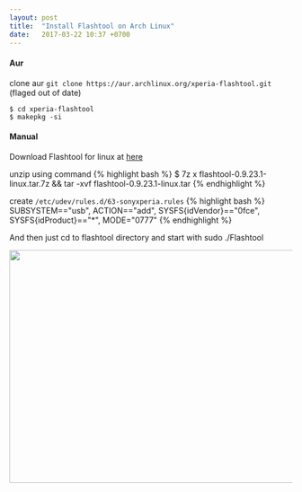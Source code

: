```yaml
---
layout: post
title:  "Install Flashtool on Arch Linux"
date:   2017-03-22 10:37 +0700
---
```

#### Aur
clone aur ``git clone https://aur.archlinux.org/xperia-flashtool.git`` (flaged out of date)
```
$ cd xperia-flashtool
$ makepkg -si
```
#### Manual
Download Flashtool for linux at <a href="http://www.flashtool.net/downloads_linux.php">here</a>

unzip using command
{% highlight bash %}
$ 7z x flashtool-0.9.23.1-linux.tar.7z && tar -xvf flashtool-0.9.23.1-linux.tar
{% endhighlight %}

create ``/etc/udev/rules.d/63-sonyxperia.rules``
{% highlight bash %}
SUBSYSTEM=="usb", ACTION=="add", SYSFS{idVendor}=="0fce", SYSFS{idProduct}=="*", MODE="0777"
{% endhighlight %}

And then just cd to flashtool directory and start with sudo ./Flashtool

<a href="https://xtrymind.files.wordpress.com/2017/03/screenshot-from-2017-03-10-07-29-50.png"><img class="alignnone size-full wp-image-630" src="https://xtrymind.files.wordpress.com/2017/03/screenshot-from-2017-03-10-07-29-50.png" alt="" width="739" height="415" /></a>
